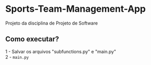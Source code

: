 # Sports-Team-Management-App
Projeto da disciplina de Projeto de Software

## Como executar? 
1 - Salvar os arquivos "subfunctions.py" e "main.py"  
2 - ``main.py``
